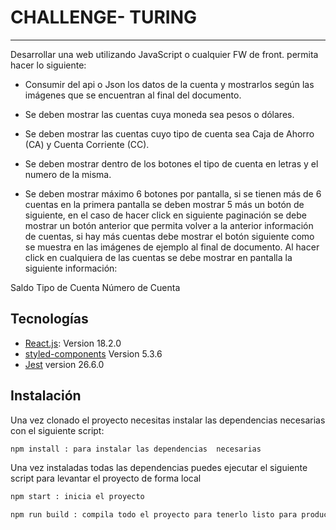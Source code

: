 # CHALLENGE- TURING
***
  Desarrollar una web utilizando JavaScript o cualquier FW de front. permita hacer lo siguiente:

* Consumir del api o Json los datos de la cuenta y mostrarlos según las imágenes que se encuentran al final del documento.

* Se deben mostrar las cuentas cuya moneda sea pesos o dólares.

* Se deben mostrar las cuentas cuyo tipo de cuenta sea Caja de Ahorro (CA) y Cuenta Corriente (CC).

* Se deben mostrar dentro de los botones el tipo de cuenta en letras y el numero de la misma.

* Se deben mostrar máximo 6 botones por pantalla, si se tienen más de 6 cuentas en la primera pantalla se deben mostrar 5 más un botón de siguiente, en el caso de hacer click en siguiente paginación se debe mostrar un botón anterior que permita volver a la anterior información de cuentas, si hay más cuentas debe mostrar el botón siguiente como se muestra en las imágenes de ejemplo al final de documento.
Al hacer click en cualquiera de las cuentas se debe mostrar en pantalla la siguiente información:

Saldo
Tipo de Cuenta
Número de Cuenta

  ## Tecnologías
  * [React.js](https://es.reactjs.org/): Version 18.2.0
  * [styled-components](https://styled-components.com/) Version 5.3.6
  * [Jest](https://jestjs.io/) version 26.6.0


  ## Instalación

   Una vez clonado el proyecto necesitas instalar las dependencias necesarias con el siguiente script: 
   ```bash
npm install : para instalar las dependencias  necesarias
```

Una vez instaladas todas las dependencias  puedes ejecutar el siguiente script para levantar el proyecto de forma local 

 ```bash
npm start : inicia el proyecto
```


 ```bash
npm run build : compila todo el proyecto para tenerlo listo para producción
```
